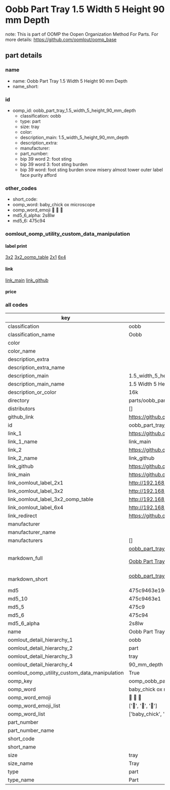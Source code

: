 # Oobb Part Tray 1.5 Width 5 Height 90 mm Depth  

note: This is part of OOMP the Oopen Organization Method For Parts. For more details: https://github.com/oomlout/oomp_base

##  part details
  







### name
* name: Oobb Part Tray 1.5 Width 5 Height 90 mm Depth
* name_short: 
### id
* oomp_id: oobb_part_tray_1.5_width_5_height_90_mm_depth
  * classification: oobb
  * type: part
  * size: tray
  * color: 
  * description_main: 1.5_width_5_height_90_mm_depth
  * description_extra: 
  * manufacturer: 
  * part_number: 
  * bip 39 word 2: foot sting
  * bip 39 word 3: foot sting burden
  * bip 39 word: foot sting burden snow misery almost tower outer label face purity afford

### other_codes
* short_code: 
* oomp_word: baby_chick ox microscope
* oomp_word_emoji :baby_chick: :ox: :microscope:
* md5_6_alpha: 2s8lw
* md5_6: 475c94






### oomlout_oomp_utility_custom_data_manipulation
#### label print
[3x2](http://192.168.1.245:1112/?label=oomp%202s8lw)
[3x2_oomp_table](http://192.168.1.108:1112/?label=oomp%202s8lw)
[2x1](http://192.168.1.242:1112/?label=oomp%202s8lw)
[6x4](http://192.168.1.55:1112/?label=oomp%202s8lw)    

#### link

[link_main](https://github.com/oomlout/oomlout_oomp_version_1_messy/tree/main/parts/oobb_part_tray_1.5_width_5_height_90_mm_depth) [link_github](https://github.com/oomlout/oomlout_oomp_version_1_messy/tree/main/parts/oobb_part_tray_1.5_width_5_height_90_mm_depth)                             

#### price







### all codes 
| key | value |  
| --- | --- |  
| classification | oobb |  
| classification_name | Oobb |  
| color |  |  
| color_name |  |  
| description_extra |  |  
| description_extra_name |  |  
| description_main | 1.5_width_5_height_90_mm_depth |  
| description_main_name | 1.5 Width 5 Height 90 mm Depth |  
| description_or_color | 16k |  
| directory | parts/oobb_part_tray_1.5_width_5_height_90_mm_depth |  
| distributors | [] |  
| github_link | https://github.com/oomlout/oomlout_oomp_part_src/tree/main/parts/oobb_part_tray_1.5_width_5_height_90_mm_depth |  
| id | oobb_part_tray_1.5_width_5_height_90_mm_depth |  
| link_1 | https://github.com/oomlout/oomlout_oomp_version_1_messy/tree/main/parts/oobb_part_tray_1.5_width_5_height_90_mm_depth |  
| link_1_name | link_main |  
| link_2 | https://github.com/oomlout/oomlout_oomp_version_1_messy/tree/main/parts/oobb_part_tray_1.5_width_5_height_90_mm_depth |  
| link_2_name | link_github |  
| link_github | https://github.com/oomlout/oomlout_oomp_version_1_messy/tree/main/parts/oobb_part_tray_1.5_width_5_height_90_mm_depth |  
| link_main | https://github.com/oomlout/oomlout_oomp_version_1_messy/tree/main/parts/oobb_part_tray_1.5_width_5_height_90_mm_depth |  
| link_oomlout_label_2x1 | http://192.168.1.242:1112/?label=oomp%202s8lw |  
| link_oomlout_label_3x2 | http://192.168.1.245:1112/?label=oomp%202s8lw |  
| link_oomlout_label_3x2_oomp_table | http://192.168.1.108:1112/?label=oomp%202s8lw |  
| link_oomlout_label_6x4 | http://192.168.1.55:1112/?label=oomp%202s8lw |  
| link_redirect | https://github.com/oomlout/oomlout_oomp_version_1_messy/tree/main/parts/oobb_part_tray_1.5_width_5_height_90_mm_depth |  
| manufacturer |  |  
| manufacturer_name |  |  
| manufacturers | [] |  
| markdown_full | [oobb_part_tray_1.5_width_5_height_90_mm_depth](none)<br>[](none)<br>[Oobb Part Tray 1.5 Width 5 Height 90 Mm Depth](none)<br><br> |  
| markdown_short | [oobb_part_tray_1.5_width_5_height_90_mm_depth](none)<br><br> |  
| md5 | 475c9463e19d5cc41b46dcd83d357ad7 |  
| md5_10 | 475c9463e1 |  
| md5_5 | 475c9 |  
| md5_6 | 475c94 |  
| md5_6_alpha | 2s8lw |  
| name | Oobb Part Tray 1.5 Width 5 Height 90 mm Depth |  
| oomlout_detail_hierarchy_1 | oobb |  
| oomlout_detail_hierarchy_2 | part |  
| oomlout_detail_hierarchy_3 | tray |  
| oomlout_detail_hierarchy_4 | 90_mm_depth |  
| oomlout_oomp_utility_custom_data_manipulation | True |  
| oomp_key | oomp_oobb_part_tray_1.5_width_5_height_90_mm_depth |  
| oomp_word | baby_chick ox microscope |  
| oomp_word_emoji | :baby_chick: :ox: :microscope: |  
| oomp_word_emoji_list | [':baby_chick:', ':ox:', ':microscope:'] |  
| oomp_word_list | ['baby_chick', 'ox', 'microscope'] |  
| part_number |  |  
| part_number_name |  |  
| short_code |  |  
| short_name |  |  
| size | tray |  
| size_name | Tray |  
| type | part |  
| type_name | Part |  
